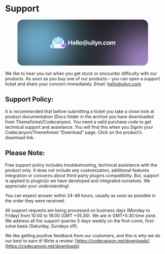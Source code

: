 # Support

<figure><img src="../.gitbook/assets/Preview_08.jpg" alt=""><figcaption></figcaption></figure>

We like to hear you out when you get stuck or encounter difficulty with our products. As soon as you buy one of our products – you can open a support ticket and share your concern immediately.  Email: [hello@uilyn.com](https://app.gitbook.com/u/TTktuKQza1QW0RudmPKf8svEBd42)

## Support Policy:

It is recommended that before submitting a ticket you take a close look at product documentation (Docs folder in the archive you have downloaded from Themeforest/Codecanyon). You need a valid purchase code to get technical support and assistance. You will find this when you SignIn your Codecanyon/Themeforest “Download” page. Click on the product’s download link.

## **Please Note:**

Free support policy includes troubleshooting, technical assistance with the product only. It does not include any customization, additional features integration or concerns about third-party plugins compatibility. But, support is applied to plugin(s) we have developed and integrated ourselves. We appreciate your understanding!

You can expect answer within 24-48 hours, usually as soon as possible in the order they were received.

All support requests are being processed on business days (Monday to Friday) from 10:00 to 18:00 (GMT +05.30). We are in GMT+5:30 time zone. We address all the support queries 5 days weekly on the first-come, first-solve basis (Saturday, Sundays off).

We like getting positive feedback from our customers, and this is why we do our best to earn it! Write a review: [https://codecanyon.net/downloads](https://codecanyon.net/downloads)
